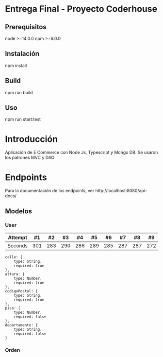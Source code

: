 # Entrega Final - Proyecto Coderhouse

## Prerequisitos
node >=14.0.0
npm >=6.0.0

## Instalación
npm install

## Build
npm run build

## Uso
npm run start:test

# Introducción
Aplicación de E Commerce con Node Js, Typescript y Mongo DB. 
Se usaron los patrones MVC y DAO

# Endpoints
Para la documentación de los endpoints, ver http://localhost:8080/api-docs/

## Modelos
### User
Attempt | #1 | #2 | #3 | #4 | #5 | #6 | #7 | #8 | #9 | #10 | #11
--- | --- | --- | --- |--- |--- |--- |--- |--- |--- |--- |---
Seconds | 301 | 283 | 290 | 286 | 289 | 285 | 287 | 287 | 272 | 276 | 269

    calle: {
        type: String,
        required: true
    },
    altura: {
        type: Number,
        required: true
    },
    codigoPostal: {
        type: String,
        required: true
    },
    piso: {
        type: Number,
        required: false
    },
    departamento: {
        type: String,
        required: false
    }

### Orden

